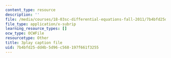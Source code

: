 ```yaml
---
content_type: resource
description: ''
file: /media/courses/18-03sc-differential-equations-fall-2011/7b4bfd25dd4b5d96c568197f661f3255_Gb5o6VNboV0.srt
file_type: application/x-subrip
learning_resource_types: []
ocw_type: OCWFile
resourcetype: Other
title: 3play caption file
uid: 7b4bfd25-dd4b-5d96-c568-197f661f3255
---
```

